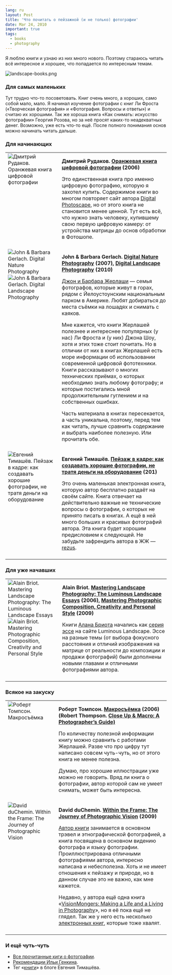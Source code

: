 ```yaml
---
lang: ru
layout: Post
title: 'Что почитать о пейзажной (и не только) фотографии'
date: Mar 24, 2010
important: true
tags:
  - books
  - photography
---
```


Я люблю книги и узнаю из них много нового. Поэтому стараюсь читать всё интересное и хорошее, что попадается по интересным темам.

![landscape-books.png](upload://landscape-books.png)

<!--more-->

### Для самых маленьких

Тут трудно что-то посоветовать. Книг очень много, а хороших, само собой мало, мало. Я начинал изучение фотографии с книг Ли Фроста («Творческая фотография» и «Фотография. Вопросы и ответы») и считаю их хорошими. Так же хороша книга «Как снимать: искусство фотографии» Георгия Розова, но за неё просят каких-то неадекватных денег. Возможно, уже есть что-то ещё. После полного понимания основ можно начинать читать дальше.

### Для начинающих

<table>
<tr>
<td valign="top">
<img src="http://birdwatcher.ru/images/books/orange.jpg" alt="Дмитрий Рудаков. Оранжевая книга цифровой фотографии">
</td>
<td valign="top" style="padding:0 0 10px 10px">
<p><strong>Дмитрий Рудаков. <a href="http://www.ozon.ru/context/detail/id/2898987/?partner=sapegin" data-track"Book link clicked">Оранжевая книга цифровой фотографии</a> (2006)</strong></p>
<p>Это единственная книга про именно цифровую фотографию, которую я захотел купить. Содержимое книги во многом повторяет сайт автора <a href="http://www.photoscape.ru/">Digital Photoscape</a>, но от этого книга не становится менее ценной. Тут есть всё, что нужно знать человеку, купившему свою первую цифровую камеру: от устройства матрицы до основ обработки в Фотошопе.</p>
</td>
</tr>
<tr>
<td valign="top">
<img src="http://birdwatcher.ru/images/books/digitalnature.jpg" alt="John & Barbara Gerlach. Digital Nature Photography"><br>
<img src="http://birdwatcher.ru/images/books/digitallandscape.jpg" alt="John & Barbara Gerlach. Digital Landscape Photography"><br>
</td>
<td valign="top" style="padding:0 0 10px 10px">
<p><strong>John & Barbara Gerlach. <a href="http://www.amazon.com/gp/product/0240808568/?tag=artesapesphot-20" data-track"Book link clicked">Digital Nature Photography</a> (2007), <a href="http://www.amazon.com/Digital-Landscape-Photography-Barbara-Gerlach/dp/0240810937/?tag=artesapesphot-20" data-track"Book link clicked">Digital Landscape Photography</a> (2010)</strong></p>
<p><a href="http://www.gerlachnaturephoto.com/">Джон и Барбара Жерлаши</a> — семья фотографов, которые живут в горах, рядом с Йелоустоунским национальным парком в Америке. Любят добираться до места съёмки на лошадях и снимать с каяков.</p>
<p>Мне кажется, что книги Жерлашей полезнее и интереснее популярных (у нас) Ли Фроста и (у них) Джона Шоу, хотя и этих тоже стоит почитать. Но в отличии от них в книгах Жерлашей есть море информации об использовании современной цифровой фототехники. Книги рассказывают о многих технических приёмах, о которых необходимо знать любому фотографу; и которые постигались мной продолжительным гуглением и на собственных ошибках.</p>
<p>Часть материала в книгах пересекается, а часть уникальна, поэтому, перед тем как читать, лучше сравнить содержание и выбрать наиболее полезную. Или прочитать обе.</p>
</td>
</tr>
<tr>
<td valign="top">
<img src="http://birdwatcher.ru/images/books/landscapeinframe.jpg" alt="Евгений Тимашёв. Пейзаж в кадре: как создавать хорошие фотографии, не тратя деньги на оборудование">
</td>
<td valign="top" style="padding:0 0 10px 10px">
<p><strong>Евгений Тимашёв. <a href="http://www.fotografia.com.ua/books/">Пейзаж в кадре: как создавать хорошие фотографии, не тратя деньги на оборудование</a> (201)</strong></p>
<p>Это очень маленькая электронная книга, которую автор бесплатно раздаёт на своём сайте. Книга отвечает на действительно важные не технические вопросы о фотографии, о которых не принято писать в книгах. А ещё в ней много больших и красивых фотографий автора. Эта книга будет хорошим предисловием к следующей. Не забудьте зафрендить автора в ЖЖ — <a href="http://rezus.livejournal.com/">rezus</a>.</p>
</td>
</tr>
</table>

### Для уже начавших

<table>
<tr>
<td valign="top">
<img src="http://birdwatcher.ru/images/books/landscape.jpg" alt="Alain Briot. Mastering Landscape Photography: The Luminous Landscape Essays"><br>
<img src="http://birdwatcher.ru/images/books/briot2.jpg" alt="Alain Briot. Mastering Photographic Composition, Creativity and Personal Style">
</td>
<td valign="top" style="padding:0 0 10px 10px">
<p><strong>Alain Briot. <a href="http://www.amazon.com/gp/product/1933952067/?tag=artesapesphot-20" data-track"Book link clicked">Mastering Landscape Photography: The Luminous Landscape Essays</a> (2006), <a href="http://www.amazon.com/gp/product/1933952229/?tag=artesapesphot-20" data-track"Book link clicked">Mastering Photographic Composition, Creativity and Personal Style</a> (2009)</strong></p>
<p>Книги <a href="http://www.beautiful-landscape.com/">Алана Бриота</a> начались как <a href="http://www.luminous-landscape.com/columns/briots_view.shtml">серия эссе</a> на сайте Luminous Landscape. Эссе на разные темы (от выбора фокусного расстояния и отличий изображения на матрице от реальности до композиции и продажи фотографий) были дополнены новыми главами и отличными фотографиями автора.</p>
</td>
</tr>
</table>

### Всякое на закуску

<table>
<tr>
<td valign="top">
<img src="http://birdwatcher.ru/images/books/macro.jpg" alt="Роберт Томпсон. Макросъёмка">
</td>
<td valign="top" style="padding:0 0 10px 10px">
<p><strong>Роберт Томпсон. <a href="http://www.ozon.ru/context/detail/id/2861071/?partner=sapegin" data-track"Book link clicked">Макросъёмка</a> (2006)
(Robert Thompson. <a href="http://www.amazon.com/gp/product/0715319051/?tag=artesapesphot-20" data-track"Book link clicked">Close Up & Macro: A Photographer’s Guide)</strong></a></p>
<p>По количеству полезной информации книгу можно сравнить с работами Жерлашей. Разве что про цифру тут написано совсем чуть-чуть, но от этого книга не менее полезна.</p>
<p>Думаю, про хорошие иллюстрации уже можно не говорить. Вряд ли книга о фотографии, автор которой сам не умеет снимать, может быть интересна.</p>
</td>
</tr>
<tr>
<td valign="top">
<img src="http://birdwatcher.ru/images/books/withintheframe.jpg" alt="David duChemin. Within the Frame: The Journey of Photographic Vision">
</td>
<td valign="top" style="padding:0 0 10px 10px">
<p><strong>David duChemin. <a href="http://www.amazon.com/gp/product/0321605020/?tag=artesapesphot-20" data-track"Book link clicked">Within the Frame: The Journey of Photographic Vision</a> (2009)</strong></p>
<p><a href="http://www.pixelatedimage.com/">Автор книги</a> занимается в основном трэвел и этнографической фотографией, а книга посвящена в основном видению фотографа и языку фотографии. Проиллюстрирована отличными фотографиями автора, интересно написана и небесполезна. Хоть и не имеет отношения к пейзажу и природе, но в данном случае это не важно, как мне кажется.</p>
<p>Недавно, у автора ещё одна книга «<a href="http://www.amazon.com/VisionMongers-Making-Life-Living-Photography/dp/0321670205/?tag=artesapesphot-20" data-track"Book link clicked">VisionMongers: Making a Life and a Living in Photography</a>», но я её пока ещё не глядел. Так же у него есть несколько <a href="http://bit.ly/cv-books">электронных книг</a>, которые тоже хвалят.</p>
</td>
</tr>
</table>

### И ещё чуть-чуть

- [Все прочитанные киги о фотографии](http://birdwatcher.ru/reading/).
- [Рекомендации Ильи Генкина](http://dewynter.livejournal.com/144123.html).
- Тег «[книги](http://rezus.livejournal.com/tag/книги)» в блоге Евгения Тимашёва.
